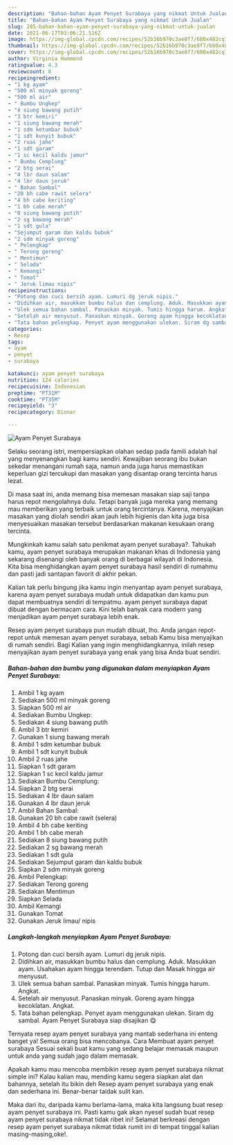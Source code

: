 ```yaml
---
description: "Bahan-bahan Ayam Penyet Surabaya yang nikmat Untuk Jualan"
title: "Bahan-bahan Ayam Penyet Surabaya yang nikmat Untuk Jualan"
slug: 285-bahan-bahan-ayam-penyet-surabaya-yang-nikmat-untuk-jualan
date: 2021-06-17T03:06:21.516Z
image: https://img-global.cpcdn.com/recipes/52b16b970c3ae8f7/680x482cq70/ayam-penyet-surabaya-foto-resep-utama.jpg
thumbnail: https://img-global.cpcdn.com/recipes/52b16b970c3ae8f7/680x482cq70/ayam-penyet-surabaya-foto-resep-utama.jpg
cover: https://img-global.cpcdn.com/recipes/52b16b970c3ae8f7/680x482cq70/ayam-penyet-surabaya-foto-resep-utama.jpg
author: Virginia Hammond
ratingvalue: 4.3
reviewcount: 8
recipeingredient:
- "1 kg ayam"
- "500 ml minyak goreng"
- "500 ml air"
- " Bumbu Ungkep"
- "4 siung bawang putih"
- "3 btr kemiri"
- "1 siung bawang merah"
- "1 sdm ketumbar bubuk"
- "1 sdt kunyit bubuk"
- "2 ruas jahe"
- "1 sdt garam"
- "1 sc kecil kaldu jamur"
- " Bumbu Cemplung"
- "2 btg serai"
- "4 lbr daun salam"
- "4 lbr daun jeruk"
- " Bahan Sambal"
- "20 bh cabe rawit selera"
- "4 bh cabe keriting"
- "1 bh cabe merah"
- "8 siung bawang putih"
- "2 sg bawang merah"
- "1 sdt gula"
- "Sejumput garam dan kaldu bubuk"
- "2 sdm minyak goreng"
- " Pelengkap"
- " Terong goreng"
- " Mentimun"
- " Selada"
- " Kemangi"
- " Tomat"
- " Jeruk limau nipis"
recipeinstructions:
- "Potong dan cuci bersih ayam. Lumuri dg jeruk nipis."
- "Didihkan air, masukkan bumbu halus dan cemplung. Aduk. Masukkan ayam. Usahakan ayam hingga terendam. Tutup dan Masak hingga air menyusut."
- "Ulek semua bahan sambal. Panaskan minyak. Tumis hingga harum. Angkat."
- "Setelah air menyusut. Panaskan minyak. Goreng ayam hingga kecoklatan. Angkat."
- "Tata bahan pelengkap. Penyet ayam menggunakan ulekan. Siram dg sambal. Ayam Penyet Surabaya siap disajikan 😋"
categories:
- Resep
tags:
- ayam
- penyet
- surabaya

katakunci: ayam penyet surabaya 
nutrition: 124 calories
recipecuisine: Indonesian
preptime: "PT31M"
cooktime: "PT35M"
recipeyield: "3"
recipecategory: Dinner

---
```



![Ayam Penyet Surabaya](https://img-global.cpcdn.com/recipes/52b16b970c3ae8f7/680x482cq70/ayam-penyet-surabaya-foto-resep-utama.jpg)

Selaku seorang istri, mempersiapkan olahan sedap pada famili adalah hal yang menyenangkan bagi kamu sendiri. Kewajiban seorang ibu bukan sekedar menangani rumah saja, namun anda juga harus memastikan keperluan gizi tercukupi dan masakan yang disantap orang tercinta harus lezat.

Di masa  saat ini, anda memang bisa memesan masakan siap saji tanpa harus repot mengolahnya dulu. Tetapi banyak juga mereka yang memang mau memberikan yang terbaik untuk orang tercintanya. Karena, menyajikan masakan yang diolah sendiri akan jauh lebih higienis dan kita juga bisa menyesuaikan masakan tersebut berdasarkan makanan kesukaan orang tercinta. 



Mungkinkah kamu salah satu penikmat ayam penyet surabaya?. Tahukah kamu, ayam penyet surabaya merupakan makanan khas di Indonesia yang sekarang disenangi oleh banyak orang di berbagai wilayah di Indonesia. Kita bisa menghidangkan ayam penyet surabaya hasil sendiri di rumahmu dan pasti jadi santapan favorit di akhir pekan.

Kalian tak perlu bingung jika kamu ingin menyantap ayam penyet surabaya, karena ayam penyet surabaya mudah untuk didapatkan dan kamu pun dapat membuatnya sendiri di tempatmu. ayam penyet surabaya dapat dibuat dengan bermacam cara. Kini telah banyak cara modern yang menjadikan ayam penyet surabaya lebih enak.

Resep ayam penyet surabaya pun mudah dibuat, lho. Anda jangan repot-repot untuk memesan ayam penyet surabaya, sebab Kamu bisa menyajikan di rumah sendiri. Bagi Kalian yang ingin menghidangkannya, inilah resep menyajikan ayam penyet surabaya yang enak yang bisa Anda buat sendiri.

<!--inarticleads1-->

##### Bahan-bahan dan bumbu yang digunakan dalam menyiapkan Ayam Penyet Surabaya:

1. Ambil 1 kg ayam
1. Sediakan 500 ml minyak goreng
1. Siapkan 500 ml air
1. Sediakan  Bumbu Ungkep:
1. Sediakan 4 siung bawang putih
1. Ambil 3 btr kemiri
1. Gunakan 1 siung bawang merah
1. Ambil 1 sdm ketumbar bubuk
1. Ambil 1 sdt kunyit bubuk
1. Ambil 2 ruas jahe
1. Siapkan 1 sdt garam
1. Siapkan 1 sc kecil kaldu jamur
1. Sediakan  Bumbu Cemplung:
1. Siapkan 2 btg serai
1. Sediakan 4 lbr daun salam
1. Gunakan 4 lbr daun jeruk
1. Ambil  Bahan Sambal:
1. Gunakan 20 bh cabe rawit (selera)
1. Ambil 4 bh cabe keriting
1. Ambil 1 bh cabe merah
1. Sediakan 8 siung bawang putih
1. Sediakan 2 sg bawang merah
1. Sediakan 1 sdt gula
1. Sediakan Sejumput garam dan kaldu bubuk
1. Siapkan 2 sdm minyak goreng
1. Ambil  Pelengkap:
1. Sediakan  Terong goreng
1. Sediakan  Mentimun
1. Siapkan  Selada
1. Ambil  Kemangi
1. Gunakan  Tomat
1. Gunakan  Jeruk limau/ nipis




<!--inarticleads2-->

##### Langkah-langkah menyiapkan Ayam Penyet Surabaya:

1. Potong dan cuci bersih ayam. Lumuri dg jeruk nipis.
1. Didihkan air, masukkan bumbu halus dan cemplung. Aduk. Masukkan ayam. Usahakan ayam hingga terendam. Tutup dan Masak hingga air menyusut.
1. Ulek semua bahan sambal. Panaskan minyak. Tumis hingga harum. Angkat.
1. Setelah air menyusut. Panaskan minyak. Goreng ayam hingga kecoklatan. Angkat.
1. Tata bahan pelengkap. Penyet ayam menggunakan ulekan. Siram dg sambal. Ayam Penyet Surabaya siap disajikan 😋




Ternyata resep ayam penyet surabaya yang mantab sederhana ini enteng banget ya! Semua orang bisa mencobanya. Cara Membuat ayam penyet surabaya Sesuai sekali buat kamu yang sedang belajar memasak maupun untuk anda yang sudah jago dalam memasak.

Apakah kamu mau mencoba membikin resep ayam penyet surabaya nikmat simple ini? Kalau kalian mau, mending kamu segera siapkan alat dan bahannya, setelah itu bikin deh Resep ayam penyet surabaya yang enak dan sederhana ini. Benar-benar taidak sulit kan. 

Maka dari itu, daripada kamu berlama-lama, maka kita langsung buat resep ayam penyet surabaya ini. Pasti kamu gak akan nyesel sudah buat resep ayam penyet surabaya nikmat tidak ribet ini! Selamat berkreasi dengan resep ayam penyet surabaya nikmat tidak rumit ini di tempat tinggal kalian masing-masing,oke!.

